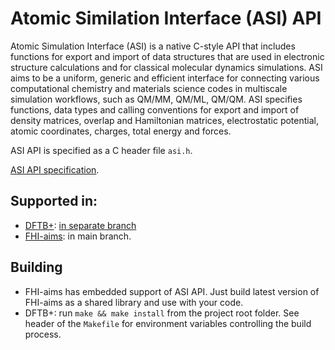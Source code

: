 # Atomic Similation Interface (ASI) API

Atomic Simulation Interface (ASI) is a native C-style API that includes functions for export and import of data structures that are used in electronic structure calculations and for classical molecular dynamics simulations. ASI aims to be a uniform, generic and efficient interface for connecting various computational chemistry and materials science codes in multiscale simulation workflows, such as QM/MM, QM/ML, QM/QM. ASI specifies functions, data types and calling conventions for export and import of density matrices, overlap and Hamiltonian matrices, electrostatic potential, atomic coordinates, charges, total energy and forces. 

ASI API is specified as a C header file `asi.h`.

[ASI API specification](https://pvst.gitlab.io/asi/asi_8h.html).

## Supported in:

* [DFTB+](https://dftbplus.org/): [in separate branch](https://github.com/PavelStishenko/dftbplus/tree/api-dm-3)
* [FHI-aims](https://fhi-aims.org/): in main branch.


## Building

* FHI-aims has embedded support of ASI API. Just build latest version of FHI-aims as a shared library and use with your code.
* DFTB+: run `make && make install` from the project root folder. See header of the `Makefile` for environment variables controlling the build process.
